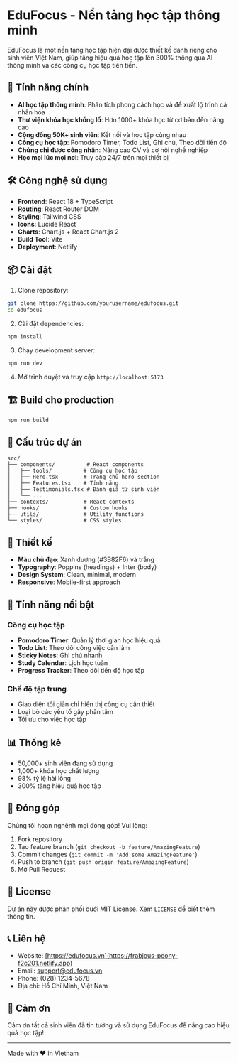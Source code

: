 # EduFocus - Nền tảng học tập thông minh

EduFocus là một nền tảng học tập hiện đại được thiết kế dành riêng cho sinh viên Việt Nam, giúp tăng hiệu quả học tập lên 300% thông qua AI thông minh và các công cụ học tập tiên tiến.

## 🚀 Tính năng chính

- **AI học tập thông minh**: Phân tích phong cách học và đề xuất lộ trình cá nhân hóa
- **Thư viện khóa học khổng lồ**: Hơn 1000+ khóa học từ cơ bản đến nâng cao
- **Cộng đồng 50K+ sinh viên**: Kết nối và học tập cùng nhau
- **Công cụ học tập**: Pomodoro Timer, Todo List, Ghi chú, Theo dõi tiến độ
- **Chứng chỉ được công nhận**: Nâng cao CV và cơ hội nghề nghiệp
- **Học mọi lúc mọi nơi**: Truy cập 24/7 trên mọi thiết bị

## 🛠️ Công nghệ sử dụng

- **Frontend**: React 18 + TypeScript
- **Routing**: React Router DOM
- **Styling**: Tailwind CSS
- **Icons**: Lucide React
- **Charts**: Chart.js + React Chart.js 2
- **Build Tool**: Vite
- **Deployment**: Netlify

## 📦 Cài đặt

1. Clone repository:
```bash
git clone https://github.com/yourusername/edufocus.git
cd edufocus
```

2. Cài đặt dependencies:
```bash
npm install
```

3. Chạy development server:
```bash
npm run dev
```

4. Mở trình duyệt và truy cập `http://localhost:5173`

## 🏗️ Build cho production

```bash
npm run build
```

## 📁 Cấu trúc dự án

```
src/
├── components/          # React components
│   ├── tools/          # Công cụ học tập
│   ├── Hero.tsx        # Trang chủ hero section
│   ├── Features.tsx    # Tính năng
│   ├── Testimonials.tsx # Đánh giá từ sinh viên
│   └── ...
├── contexts/           # React contexts
├── hooks/              # Custom hooks
├── utils/              # Utility functions
└── styles/             # CSS styles
```

## 🎨 Thiết kế

- **Màu chủ đạo**: Xanh dương (#3B82F6) và trắng
- **Typography**: Poppins (headings) + Inter (body)
- **Design System**: Clean, minimal, modern
- **Responsive**: Mobile-first approach

## 🌟 Tính năng nổi bật

### Công cụ học tập
- **Pomodoro Timer**: Quản lý thời gian học hiệu quả
- **Todo List**: Theo dõi công việc cần làm
- **Sticky Notes**: Ghi chú nhanh
- **Study Calendar**: Lịch học tuần
- **Progress Tracker**: Theo dõi tiến độ học tập

### Chế độ tập trung
- Giao diện tối giản chỉ hiển thị công cụ cần thiết
- Loại bỏ các yếu tố gây phân tâm
- Tối ưu cho việc học tập

## 📊 Thống kê

- 50,000+ sinh viên đang sử dụng
- 1,000+ khóa học chất lượng
- 98% tỷ lệ hài lòng
- 300% tăng hiệu quả học tập

## 🤝 Đóng góp

Chúng tôi hoan nghênh mọi đóng góp! Vui lòng:

1. Fork repository
2. Tạo feature branch (`git checkout -b feature/AmazingFeature`)
3. Commit changes (`git commit -m 'Add some AmazingFeature'`)
4. Push to branch (`git push origin feature/AmazingFeature`)
5. Mở Pull Request

## 📝 License

Dự án này được phân phối dưới MIT License. Xem `LICENSE` để biết thêm thông tin.

## 📞 Liên hệ

- Website: [https://edufocus.vn](https://frabjous-peony-f2c201.netlify.app)
- Email: support@edufocus.vn
- Phone: (028) 1234-5678
- Địa chỉ: Hồ Chí Minh, Việt Nam

## 🙏 Cảm ơn

Cảm ơn tất cả sinh viên đã tin tưởng và sử dụng EduFocus để nâng cao hiệu quả học tập!

---

Made with ❤️ in Vietnam